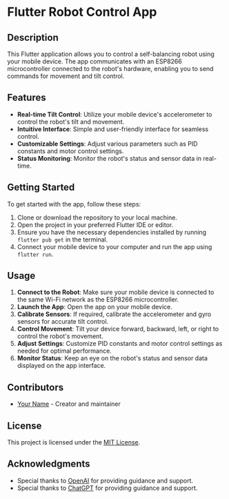 # Flutter Robot Control App

## Description
This Flutter application allows you to control a self-balancing robot using your mobile device. The app communicates with an ESP8266 microcontroller connected to the robot's hardware, enabling you to send commands for movement and tilt control.

## Features
- **Real-time Tilt Control**: Utilize your mobile device's accelerometer to control the robot's tilt and movement.
- **Intuitive Interface**: Simple and user-friendly interface for seamless control.
- **Customizable Settings**: Adjust various parameters such as PID constants and motor control settings.
- **Status Monitoring**: Monitor the robot's status and sensor data in real-time.

## Getting Started
To get started with the app, follow these steps:
1. Clone or download the repository to your local machine.
2. Open the project in your preferred Flutter IDE or editor.
3. Ensure you have the necessary dependencies installed by running `flutter pub get` in the terminal.
4. Connect your mobile device to your computer and run the app using `flutter run`.

## Usage
1. **Connect to the Robot**: Make sure your mobile device is connected to the same Wi-Fi network as the ESP8266 microcontroller.
2. **Launch the App**: Open the app on your mobile device.
3. **Calibrate Sensors**: If required, calibrate the accelerometer and gyro sensors for accurate tilt control.
4. **Control Movement**: Tilt your device forward, backward, left, or right to control the robot's movement.
5. **Adjust Settings**: Customize PID constants and motor control settings as needed for optimal performance.
6. **Monitor Status**: Keep an eye on the robot's status and sensor data displayed on the app interface.

## Contributors
- [Your Name](https://github.com/zahidprvz) - Creator and maintainer

## License
This project is licensed under the [MIT License](LICENSE).

## Acknowledgments
- Special thanks to [OpenAI](https://openai.com) for providing guidance and support.
- Special thanks to [ChatGPT](https://chat.openai.com/) for providing guidance and support.
